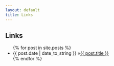 ```yaml
---
layout: default
title: Links
---
```


<div id="home">
  <h2><i class="icon-bookmark"></i> Links </h2>
  <ul id="blog-posts" class="posts">
    {% for post in site.posts %}
      <li><span>{{ post.date | date_to_string }} &raquo;</span><a href="{{ post.url }}">{{ post.title }}</a></li>
    {% endfor %}
  </ul>
</div>